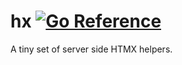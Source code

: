 # hx [![Go Reference](https://pkg.go.dev/badge/github.com/crhntr/hx.svg)](https://pkg.go.dev/github.com/crhntr/hx)

A tiny set of server side HTMX helpers.
